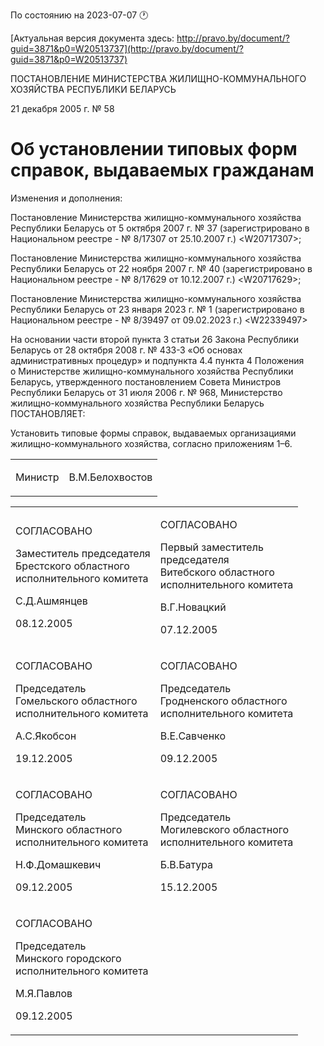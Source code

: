 По состоянию на 2023-07-07 &#x1F550;

[Актуальная версия документа здесь: http://pravo.by/document/?guid=3871&p0=W20513737](http://pravo.by/document/?guid=3871&p0=W20513737)

<p>ПОСТАНОВЛЕНИЕ МИНИСТЕРСТВА ЖИЛИЩНО-КОММУНАЛЬНОГО ХОЗЯЙСТВА РЕСПУБЛИКИ БЕЛАРУСЬ</p>
<p>21 декабря 2005 г. № 58</p>
<h1>Об установлении типовых форм справок, выдаваемых гражданам</h1>
<p>Изменения и дополнения:</p>
<p>Постановление Министерства жилищно-коммунального хозяйства Республики Беларусь от 5 октября 2007 г. № 37 (зарегистрировано в Национальном реестре - № 8/17307 от 25.10.2007 г.) &lt;W20717307&gt;;</p>
<p>Постановление Министерства жилищно-коммунального хозяйства Республики Беларусь от 22 ноября 2007 г. № 40 (зарегистрировано в Национальном реестре - № 8/17629 от 10.12.2007 г.) &lt;W20717629&gt;;</p>
<p>Постановление Министерства жилищно-коммунального хозяйства Республики Беларусь от 23 января 2023 г. № 1 (зарегистрировано в Национальном реестре - № 8/39497 от 09.02.2023 г.) &lt;W22339497&gt;</p>
<p></p>
<p>На основании части второй пункта 3 статьи 26 Закона Республики Беларусь от 28 октября 2008 г. № 433-З «Об основах административных процедур» и подпункта 4.4 пункта 4 Положения о Министерстве жилищно-коммунального хозяйства Республики Беларусь, утвержденного постановлением Совета Министров Республики Беларусь от 31 июля 2006 г. № 968, Министерство жилищно-коммунального хозяйства Республики Беларусь ПОСТАНОВЛЯЕТ:</p>
<p>Установить типовые формы справок, выдаваемых организациями жилищно-коммунального хозяйства, согласно приложениям 1–6.</p>
<p></p>
<table><tr>
<td><p>Министр</p></td>
<td><p>В.М.Белохвостов</p></td>
</tr></table>
<p></p>
<table>
<tr>
<td>
<p>СОГЛАСОВАНО</p>
<p>Заместитель председателя<br>Брестского областного<br>исполнительного комитета</p>
<p>С.Д.Ашмянцев</p>
<p>08.12.2005</p>
</td>
<td>
<p>СОГЛАСОВАНО</p>
<p>Первый заместитель<br>председателя<br>Витебского областного<br>исполнительного комитета</p>
<p>В.Г.Новацкий</p>
<p>07.12.2005</p>
</td>
</tr>
<tr>
<td>
<p>СОГЛАСОВАНО</p>
<p>Председатель<br>Гомельского областного<br>исполнительного комитета</p>
<p>А.С.Якобсон</p>
<p>19.12.2005</p>
</td>
<td>
<p>СОГЛАСОВАНО</p>
<p>Председатель<br>Гродненского областного<br>исполнительного комитета</p>
<p>В.Е.Савченко</p>
<p>09.12.2005</p>
</td>
</tr>
<tr>
<td>
<p>СОГЛАСОВАНО</p>
<p>Председатель<br>Минского областного<br>исполнительного комитета</p>
<p>Н.Ф.Домашкевич</p>
<p>09.12.2005</p>
</td>
<td>
<p>СОГЛАСОВАНО</p>
<p>Председатель<br>Могилевского областного<br>исполнительного комитета</p>
<p>Б.В.Батура</p>
<p>15.12.2005</p>
</td>
</tr>
<tr>
<td>
<p>СОГЛАСОВАНО</p>
<p>Председатель<br>Минского городского<br>исполнительного комитета</p>
<p>М.Я.Павлов</p>
<p>09.12.2005</p>
</td>
<td><p></p></td>
</tr>
</table>
<p></p>